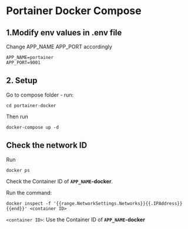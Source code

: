 # Portainer Docker Compose

## 1.Modify env values in **.env** file

Change APP_NAME APP_PORT accordingly

```
APP_NAME=portainer
APP_PORT=9001
```

## 2. Setup
Go to compose folder - run:
```
cd portainer-docker
```

Then run
```
docker-compose up -d
```

## Check the network ID

Run 
```
docker ps
```

Check the Container ID of **`APP_NAME`-docker**.

Run the command:
```
docker inspect -f '{{range.NetworkSettings.Networks}}{{.IPAddress}}{{end}}' <container ID>
```

`<container ID>`: Use the Container ID of **`APP_NAME`-docker**
  
 

